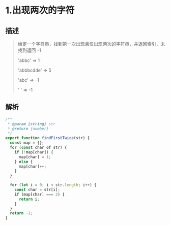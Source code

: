 # 1.出现两次的字符

## 描述

> 给定一个字符串，找到第一次出现且仅出现两次的字符串，并返回索引，未找到返回 -1
>
> 'abbc' => 1
>
> 'abbbcdde' => 5
>
> 'abc' => -1
>
> ' ' => -1

## 解析

```javascript
/**
 * @param {string} str
 * @return {number}
 */
export function findFirstTwice(str) {
  const map = {};
  for (const char of str) {
    if (!map[char]) {
      map[char] = 1;
    } else {
      map[char]++;
    }
  }

  for (let i = 0; i < str.length; i++) {
    const char = str[i];
    if (map[char] === 2) {
      return i;
    }
  }
  return -1;
}
```
